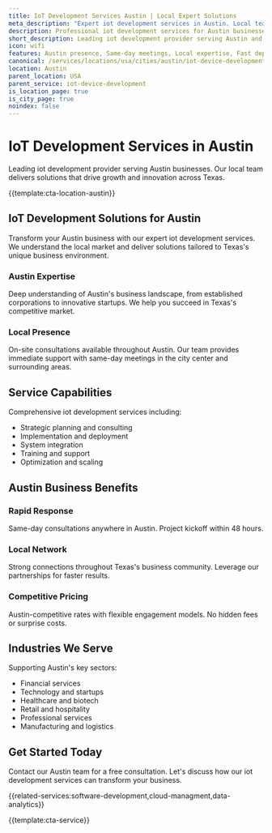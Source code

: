 ```yaml
---
title: IoT Development Services Austin | Local Expert Solutions
meta_description: "Expert iot development services in Austin. Local team, same-day consultations, proven results. Transform your business today."
description: Professional iot development services for Austin businesses
short_description: Leading iot development provider serving Austin and Texas.
icon: wifi
features: Austin presence, Same-day meetings, Local expertise, Fast deployment, Competitive rates, Proven track record
canonical: /services/locations/usa/cities/austin/iot-device-development-austin.html
location: Austin
parent_location: USA
parent_service: iot-device-development
is_location_page: true
is_city_page: true
noindex: false
---
```


# IoT Development Services in Austin

Leading iot development provider serving Austin businesses. Our local team delivers solutions that drive growth and innovation across Texas.

{{template:cta-location-austin}}

## IoT Development Solutions for Austin

Transform your Austin business with our expert iot development services. We understand the local market and deliver solutions tailored to Texas's unique business environment.

### Austin Expertise

Deep understanding of Austin's business landscape, from established corporations to innovative startups. We help you succeed in Texas's competitive market.

### Local Presence

On-site consultations available throughout Austin. Our team provides immediate support with same-day meetings in the city center and surrounding areas.

## Service Capabilities

Comprehensive iot development services including:
- Strategic planning and consulting
- Implementation and deployment
- System integration
- Training and support
- Optimization and scaling

## Austin Business Benefits

### Rapid Response
Same-day consultations anywhere in Austin. Project kickoff within 48 hours.

### Local Network
Strong connections throughout Texas's business community. Leverage our partnerships for faster results.

### Competitive Pricing
Austin-competitive rates with flexible engagement models. No hidden fees or surprise costs.

## Industries We Serve

Supporting Austin's key sectors:
- Financial services
- Technology and startups
- Healthcare and biotech
- Retail and hospitality
- Professional services
- Manufacturing and logistics

## Get Started Today

Contact our Austin team for a free consultation. Let's discuss how our iot development services can transform your business.

{{related-services:software-development,cloud-managment,data-analytics}}

{{template:cta-service}}

